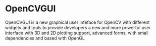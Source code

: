 # OpenCVGUI
OpenCVGUI is a new graphical user inteface for OpenCV with different widgets and tools to provide developers a new
and more powerful user interface with 3D and 2D plotting support, advanced forms, with small dependencies and based
with OpenGL

[screenshot]: https://github.com/damiles/OpenCVGUI/raw/master/resources/screenshot.png (Screen shot Sample)
 